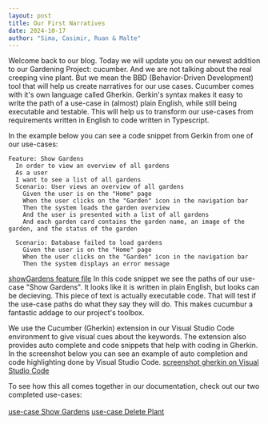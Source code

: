 ```yaml
---
layout: post
title: Our First Narratives
date: 2024-10-17
author: "Sima, Casimir, Ruan & Malte"
---
```


Welcome back to our blog. Today we will update you on our newest addition to our Gardening Project: cucumber. And we are not talking about the real creeping vine plant.
But we mean the BBD (Behavior-Driven Development) tool that will help us create narratives for our use cases. Cucumber comes with it's own language called Gherkin.
Gerkin's syntax makes it easy to write the path of a use-case in (almost) plain English, while still being executable and testable. This will help us to transform our
use-cases from requirements written in English to code written in Typescript.

In the example below you can see a code snippet from Gerkin from one of our use-cases:

```gherkin
Feature: Show Gardens
  In order to view an overview of all gardens
  As a user
  I want to see a list of all gardens
  Scenario: User views an overview of all gardens
    Given the user is on the "Home" page
    When the user clicks on the "Garden" icon in the navigation bar
    Then the system loads the garden overview
    And the user is presented with a list of all gardens
    And each garden card contains the garden name, an image of the garden, and the status of the garden

  Scenario: Database failed to load gardens
    Given the user is on the "Home" page
    When the user clicks on the "Garden" icon in the navigation bar
    Then the system displays an error message
```

[showGardens feature file](https://github.com/DHBW-Malte/gardeningApp/blob/main/green-fingers/features/viewGarden.feature)
In this code snippet we see the paths of our use-case "Show Gardens". It looks like it is written in plain English, but looks can be decieving.
This piece of text is actually executable code. That will test if the use-case paths do what they say they will do. This makes cucumbur a fantastic addage
to our project's toolbox.

We use the Cucumber (Gherkin) extension in our Visual Studio Code environment to give visual cues about the keywords. The extension also provides auto complete
and code snippets that help with coding in Gherkin. In the screenshot below you can see an example of auto completion and code highlighting done by Visual
Studio Code.
[screenshot gherkin on Visual Studio Code](https://github.com/DHBW-Malte/gardeningApp/blob/main/docs/assets/screenshots/screenshot_gherkin.png)

To see how this all comes together in our documentation, check out our two completed use-cases:<br/><br/>
[use-case Show Gardens](https://github.com/DHBW-Malte/gardeningApp/blob/main/docs/usecases/showGardens.md)
[use-case Delete Plant](https://github.com/DHBW-Malte/gardeningApp/blob/main/docs/usecases/deletePlant.md)
